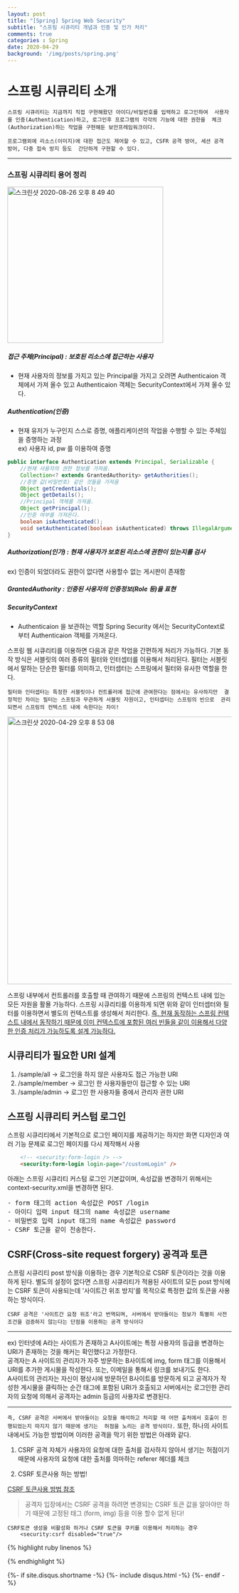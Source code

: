 ```yaml
---
layout: post
title: "[Spring] Spring Web Security"
subtitle: "스프링 시큐리티 개념과 인증 및 인가 처리"
comments: true
categories : Spring
date: 2020-04-29
background: '/img/posts/spring.png'
---
```

# 스프링 시큐리티 소개 

`스프링 시큐리티는 지금까지 직접 구현해왔던 아이디/비밀번호를 입력하고 로그인하여 
사용자를 인증(Authentication)하고, 로그인후 프로그램의 각각의 기능에 대한 권한을 
체크(Authorization)하는 작업을 구현해둔 보안프레임워크이다.`   

`프로그램외에 리소스(이미지)에 대한 접근도 제어할 수 있고, CSFR 공격 방어, 세션 공격 방어, 다중 접속 방지 등도 
간단하게 구현할 수 있다.`   
- - -
### 스프링 시큐리티 용어 정리 

<img width="350" alt="스크린샷 2020-08-26 오후 8 49 40" src="https://user-images.githubusercontent.com/26623547/91300303-07552d00-e7de-11ea-89af-460421b456ff.png">   


##### 접근 주체(Principal) : 보호된 리소스에 접근하는 사용자

- 현재 사용자의 정보를 가지고 있는 Principal을 가지고 오려면 Authenticaion 객체에서 가져 올수 있고 
Authenticaion 객체는 SecurityContext에서 가져 올수 있다.

##### Authentication(인증) 

- 현재 유저가 누구인지 스스로 증명, 애플리케이션의 작업을 수행할 수 있는 주체임을 증명하는 과정     
ex) 사용자 id, pw 를 이용하여 증명

```java
public interface Authentication extends Principal, Serializable {
    //현재 사용자의 권한 정보를 가져옴.
	Collection<? extends GrantedAuthority> getAuthorities();
    //증명 값(비밀번호) 같은 것들을 가져옴
	Object getCredentials();
	Object getDetails();
    //Principal 객체를 가져옴.
	Object getPrincipal();
    //인증 여부를 가져온다.
	boolean isAuthenticated();
	void setAuthenticated(boolean isAuthenticated) throws IllegalArgumentException;
}
```


##### Authorization(인가) : 현재 사용자가 보호된 리소스에 권한이 있는지를 검사     
ex) 인증이 되었더라도 권한이 없다면 사용할수 없는 게시판이 존재함   

##### GrantedAuthority : 인증된 사용자의 인증정보(Role 등)을 표현    

##### SecurityContext

- Authenticaion 을 보관하는 역할 Spring Security 에서는 SecurityContext로 부터 Authenticaion 객체를 가져온다.    





<p>스프링 웹 시큐리티를 이용하면 다음과 같은 작업을 간편하게 처리가 가능하다. 
기본 동작 방식은 서블릿의 여러 종류의 필터와 인터셉터를 이용해서 처리된다. 필터는 서블릿에서
 말하는 단순한 필터를 의미하고, 인터셉터는 스프링에서 필터와 유사한 역할을 한다.</p>

`필터와 인터셉터는 특정한 서블릿이나 컨트롤러에 접근에 관여한다는 점에서는 유사하지만 
결정적인 차이는 필터는 스프링과 무관하게 서블릿 자원이고, 인터셉터는 스프링의 빈으로 
관리되면서 스프링의 컨텍스트 내에 속한다는 차이!`

<img width="600" alt="스크린샷 2020-04-29 오후 8 53 08" src="https://user-images.githubusercontent.com/26623547/80593145-9bdf9680-8a5b-11ea-967c-ffd81ad44f8a.png">

<p>스프링 내부에서 컨트롤러를 호출할 때 관여하기 때문에 스프링의 컨텍스트 내에 있는 모든 
자원을 활욜 가능하다. 스프링 시큐리티를 이용하게 되면 위와 같이 인터셉터와 필터를 이용하면서 
별도의 컨텍스트를 생성해서 처리한다. <u>즉, 현재 동작하는 스프링 컨텍스트 내에서 동작하기 때문에 
이미 컨텍스트에 포함된 여러 빈들을 같이 이용해서 다양한 인증 처리가 가능하도록 설계 가능하다.</u></p>


## 시큐리티가 필요한 URI 설계 

1) /sample/all -> 로그인을 하지 않은 사용자도 접근 가능한 URI   
2) /sample/member -> 로그인 한 사용자들만이 접근할 수 있는 URI   
3) /sample/admin -> 로그인 한 사용자들 중에서 관리자 권한 URI   

<h2 class="section-heading">스프링 시큐리티 커스텀 로그인 </h2>

<p>스프링 시큐리티에서 기본적으로 로그인 페이지를 제공하기는 하지만 화면 디자인과 여러 기능 문제로 
로그인 페이지를 다시 제작해서 사용</p>


```html
    <!-- <security:form-login /> -->
    <security:form-login login-page="/customLogin" />
```

<p>아래는 스프링 시큐리티 커스텀 로그인 기본값이며, 속성값을 변경하기 위해서는 
context-security.xml을 변경하면 된다.</p>

<pre>
- form 태그의 action 속성값은 POST /login
- 아이디 입력 input 태그의 name 속성값은 username 
- 비밀번호 입력 input 태그의 name 속성값은 password
- CSRF 토근을 같이 전송한다.
</pre>

<h2 class="section-heading">CSRF(Cross-site request forgery) 공격과 토큰 </h2>


스프링 시큐리티 post 방식을 이용하는 경우 기본적으로 CSRF 토큰이라는 것을 이용하게 된다. 
별도의 설정이 없다면 스프링 시큐리티가 적용된 사이트의 모든 post 방식에는 CSRF 토큰이 사용되는데 '사이트간 위조 방지'를 
목적으로 특정한 값의 토큰을 사용하는 방식이다.    

`CSRF 공격은 '사이트간 요청 위조'라고 번역되며, 서버에서 받아들이는 정보가 특별히 사전 조건을 검증하지
않는다는 단점을 이용하는 공격 방식이다`   

- - - 
ex) 인터넷에 A라는 사이트가 존재하고 A사이트에는 특정 사용자의 등급을 변경하는 URI가 존재하는 것을 해커는 확인했다고 가정한다.   
공격자는 A 사이트의 관리자가 자주 방문하는 B사이트에 img, form 태그를 이용해서 URI를 추가한 게시물을 작성한다. 또는, 이메일을 통해서 링크를 
보내기도 한다.    
A사이트의 관리자는 자신이 평상시에 방문하던 B사이트를 방문하게 되고 공격자가 작성한 게시물을 클릭하는 순간 태그에 포함된 
URI가 호출되고 서버에서는 로그인한 관리자의 요청에 의해서 공격자는 admin 등급의 사용자로 변경된다.    
- - -    

`즉, CSRF 공격은 서버에서 받아들이는 요청을 해석하고 처리할 때 어떤 출처에서 호출이 진행되었는지 따지지 않기 때문에 생기는 
허점을 노리는 공격 방식이다.`
또한, 하나의 사이트 내에서도 가능한 방법이며 이러한 공격을 막기 위한 방법은 아래와 같다. 

1. CSRF 공격 자체가 사용자의 요청에 대한 출처를 검사하지 않아서 생기는 허점이기 때문에 사용자의 요청에 대한 출처를 의마하는 referer 헤더를 체크  

2. CSRF 토큰사용 하는 방법!

[CSRF 토큰사용 방법 참조](https://wonyong-jang.github.io/web/2020/03/31/Web-OWASP-Top-10.html)

> 공격자 입장에서는 CSRF 공격을 하려면 변경되는 CSRF 토큰 값을 알아야만 하기 때문에 고정된 태그 (form, img) 등을 이용 할수 없게 된다!

```
CSRF토큰 생성을 비활성화 하거나 CSRF 토큰을 쿠키를 이용해서 처리하는 경우
    <security:csrf disabled="true"/>
```

{% highlight ruby linenos %}


{% endhighlight %}


{%- if site.disqus.shortname -%}
    {%- include disqus.html -%}
{%- endif -%}


